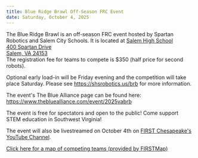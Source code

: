 ```yaml
---
title: Blue Ridge Brawl Off-Season FRC Event
date: Saturday, October 4, 2025
---
```


The Blue Ridge Brawl is an off-season FRC event hosted by Spartan Robotics and Salem City Schools.
It is located at
<a class="link" href="https://maps.app.goo.gl/RTX7R2ht8tLsf3Av8" target="_blank">
  Salem High School<br>
  400 Spartan Drive<br>
  Salem, VA 24153
</a> <br />
The registration fee for teams to compete is $350 (half price for second robots).


Optional early load-in will be Friday evening and the competition will take place Saturday.
Please see
<a class="link breakall" target="_blank" href="https://shsrobotics.us/brb">
  https://shsrobotics.us/brb</a> for more information.

The event's The Blue Alliance page can be found here:
<a class="link breakall" target="_blank" href="https://www.thebluealliance.com/event/2025vabrb">
  https://www.thebluealliance.com/event/2025vabrb
</a>

The event is free for spectators and open to the public! Come support STEM education in Southwest Virginia!

The event will also be livestreamed on October 4th on
<a href="https://www.youtube.com/@FIRSTChesapeake/streams" class="link" target="_blank">
  FIRST Chesapeake's YouTube Channel</a>.

<a class="link" target="_blank" href="https://firstmap.github.io/?filter=e-2025vabrb&lat=37.21020409006948&lng=-80.37730541814722&zoom=8">
  Click here for a map of competing teams (provided by FIRSTMap)
</a>
